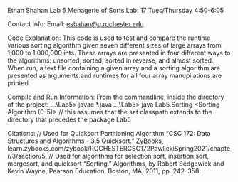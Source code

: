 Ethan Shahan Lab 5 Menagerie of Sorts
Lab: 17 Tues/Thursday 4:50-6:05

Contact Info:
    Email: eshahan@u.rochester.edu

Code Explanation:
    This code is used to test and compare the runtime various sorting algorithm given seven different sizes of large arrays from 1,000 to 1,000,000 ints. These arrays are presented in four different ways to the algorithms: unsorted, sorted, sorted in reverse, and almost sorted. When run, a text file containing a given array and a sorting algorithm are presented as arguments and runtimes for all four array manupilations are printed.

Compile and Run Information:
    From the commandline, inside the directory of the project:
        ...\Lab5> javac *.java
        ...\Lab5> java Lab5.Sorting <Array File> <Sorting Algorithm (0-5)>
    // this assumes that the set classpath extends to the directory that precedes the package Lab5

Citations:
    // Used for Quicksort Partitioning Algorithm
    “CSC 172: Data Structures and Algorithms - 3.5 Quicksort.” ZyBooks, learn.zybooks.com/zybook/ROCHESTERCSC172PawlickiSpring2021/chapter/3/section/5. 
    // Used for algorithms for selection sort, insertion sort, mergesort, and quicksort
    “Sorting.” Algorithms, by Robert Sedgewick and Kevin Wayne, Pearson Education, Boston, MA, 2011, pp. 242–358. 
    
